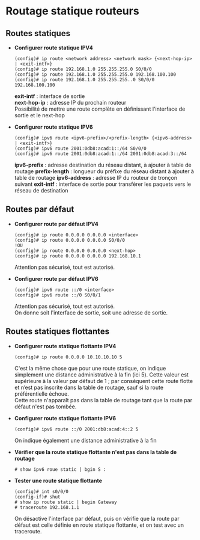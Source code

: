 # Routage statique routeurs

## Routes statiques

* **Configurer route statique IPV4**
	```
	(config)# ip route <network address> <network mask> {<next-hop-ip> | <exit-intf>}
	(config)# ip route 192.168.1.0 255.255.255.0 S0/0/0
	(config)# ip route 192.168.1.0 255.255.255.0 192.168.100.100
	(config)# ip route 192.168.1.0 255.255.255..0 S0/0/0 192.168.100.100
	```
	**exit-intf** : interface de sortie  
	**next-hop-ip** : adresse IP du prochain routeur  
	Possibilité de mettre une route complète en définissant l'interface de sortie et le next-hop

* **Configurer route statique IPV6**
	```
	(config)# ipv6 route <ipv6-prefix>/<prefix-length> {<ipv6-address> | <exit-intf>}
	(config)# ipv6 route 2001:0db8:acad:1::/64 S0/0/0
	(config)# ipv6 route 2001:0db8:acad:1::/64 2001:0db8:acad:3::/64
	```
	**ipv6-prefix** : adresse destination du réseau distant, à ajouter à table de routage
	**prefix-length** : longueur du préfixe du réseau distant à ajouter à table de routage
	**ipv6-address** : adresse IP du routeur de tronçon suivant
	**exit-intf** : interface de sortie pour transférer les paquets vers le réseau de destination

## Routes par défaut

* **Configurer route par défaut IPV4**
	```
	(config)# ip route 0.0.0.0 0.0.0.0 <interface>
	(config)# ip route 0.0.0.0 0.0.0.0 S0/0/0
	!OU
	(config)# ip route 0.0.0.0 0.0.0.0 <next-hop>
	(config)# ip route 0.0.0.0 0.0.0.0 192.168.10.1
	```
	Attention pas sécurisé, tout est autorisé.

* **Configurer route par défaut IPV6**
	```
	(config)# ipv6 route ::/0 <interface>
	(config)# ipv6 route ::/0 S0/0/1
	```
	Attention pas sécurisé, tout est autorisé.  
	On donne soit l'interface de sortie, soit une adresse de sortie.

## Routes statiques flottantes

* **Configurer route statique flottante IPV4**
	```
	(config)# ip route 0.0.0.0 10.10.10.10 5
	```
	C'est la même chose que pour une route statique, on indique simplement une distance administrative à la fin (ici 5). Cette valeur est supérieure à la valeur par défaut de 1 ; par conséquent cette route flotte et n’est pas inscrite dans la table de routage, sauf si la route préférentielle échoue.  
	Cette route n'apparaît pas dans la table de routage tant que la route par défaut n'est pas tombée.

* **Configurer route statique flottante IPV6**
	```
	(config)# ipv6 route ::/0 2001:db8:acad:4::2 5
	```
	On indique également une distance administrative à la fin

* **Vérifier que la route statique flottante n'est pas dans la table de routage**
	```
	# show ipv6 roue static | bgin S :
	```

* **Tester une route statique flottante**
	```
	(config)# int s0/0/0
	(config-if)# shut
	# show ip route static | begin Gateway
	# traceroute 192.168.1.1
	```
	On désactive l'interface par défaut, puis on vérifie que la route par défaut est celle définie en route statique flottante, et on test avec un traceroute.